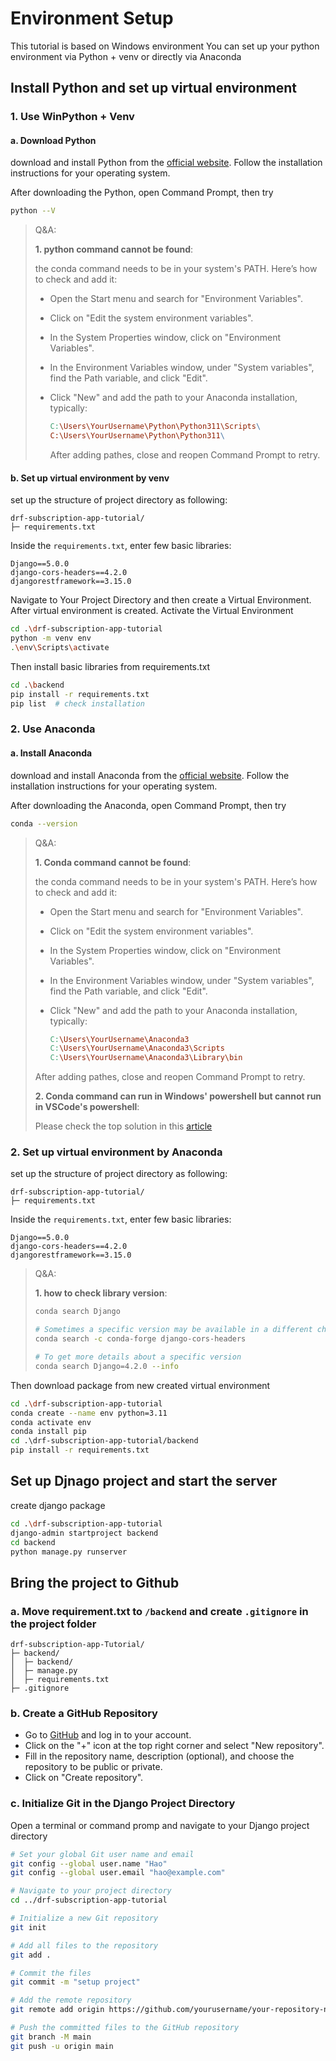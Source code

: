 # Environment Setup

This tutorial is based on Windows environment
You can set up your python environment via Python + venv or directly via Anaconda

## Install Python and set up virtual environment

### 1. Use WinPython + Venv

#### a. Download Python

download and install Python from the [official website](https://www.python.org/downloads/). Follow the installation instructions for your operating system.

After downloading the Python, open Command Prompt, then try

```sh
python --V
```

>Q&A:
>
>**1. python command cannot be found**:
>
> the conda command needs to be in your system's PATH. Here’s how to check and add it:
>
> * Open the Start menu and search for "Environment Variables".
> * Click on "Edit the system environment variables".
> * In the System Properties window, click on "Environment Variables".
> * In the Environment Variables window, under "System variables", find the Path variable, and click "Edit".
> * Click "New" and add the path to your Anaconda installation, typically:
>
>   ```makefile
>   C:\Users\YourUsername\Python\Python311\Scripts\
>   C:\Users\YourUsername\Python\Python311\
>   ```
>
>   After adding pathes, close and reopen Command Prompt to retry.
>

#### b. Set up virtual environment by venv

set up the structure of project directory as following:

```plaintext
drf-subscription-app-tutorial/
├─ requirements.txt
```

Inside the `requirements.txt`, enter few basic libraries:

```plaintext
Django==5.0.0
django-cors-headers==4.2.0
djangorestframework==3.15.0
```

Navigate to Your Project Directory and then create a Virtual Environment.
After virtual environment is created. Activate the Virtual Environment

```sh
cd .\drf-subscription-app-tutorial
python -m venv env
.\env\Scripts\activate
```

Then install basic libraries from requirements.txt

```sh
cd .\backend
pip install -r requirements.txt
pip list  # check installation
```

### 2. Use Anaconda

#### a. Install Anaconda

download and install Anaconda from the [official website](https://docs.anaconda.com/free/anaconda/install/). Follow the installation instructions for your operating system.

After downloading the Anaconda, open Command Prompt, then try

```sh
conda --version
```

>Q&A:
>
>**1. Conda command cannot be found**:
>
> the conda command needs to be in your system's PATH. Here’s how to check and add it:
>
> * Open the Start menu and search for "Environment Variables".
> * Click on "Edit the system environment variables".
> * In the System Properties window, click on "Environment Variables".
> * In the Environment Variables window, under "System variables", find the Path variable, and click "Edit".
> * Click "New" and add the path to your Anaconda installation, typically:
>
>   ```makefile
>   C:\Users\YourUsername\Anaconda3
>   C:\Users\YourUsername\Anaconda3\Scripts
>   C:\Users\YourUsername\Anaconda3\Library\bin
>   ```
>
> After adding pathes, close and reopen Command Prompt to retry.
>
> **2. Conda command can run in Windows' powershell but cannot run in VSCode's powershell**:
>
> Please check the top solution in this [article](https://stackoverflow.com/questions/54828713/working-with-anaconda-in-visual-studio-code)
>

### 2. Set up virtual environment by Anaconda

set up the structure of project directory as following:

```plaintext
drf-subscription-app-tutorial/
├─ requirements.txt
```

Inside the `requirements.txt`, enter few basic libraries:

```plaintext
Django==5.0.0
django-cors-headers==4.2.0
djangorestframework==3.15.0
```

>Q&A:
>
>**1. how to check library version**:
>
> ```sh
> conda search Django
>
> # Sometimes a specific version may be available in a different channel. You can specify the channel during the search:
> conda search -c conda-forge django-cors-headers
>
> # To get more details about a specific version
> conda search Django=4.2.0 --info
> ```
>

Then download package from new created virtual environment

```sh
cd .\drf-subscription-app-tutorial
conda create --name env python=3.11
conda activate env
conda install pip
cd .\drf-subscription-app-tutorial/backend
pip install -r requirements.txt
```

## Set up Djnago project and start the server

create django package

```sh
cd .\drf-subscription-app-tutorial
django-admin startproject backend
cd backend
python manage.py runserver
```

## Bring the project to Github

### a. Move requirement.txt to `/backend` and create `.gitignore` in the project folder

```plaintext
drf-subscription-app-Tutorial/
├─ backend/
│  ├─ backend/
│  ├─ manage.py
│  ├─ requirements.txt
├─ .gitignore
```

### b. Create a GitHub Repository

* Go to [GitHub](https://github.com) and log in to your account.
* Click on the "+" icon at the top right corner and select "New repository".
* Fill in the repository name, description (optional), and choose the repository to be public or private.
* Click on "Create repository".

### c. Initialize Git in the Django Project Directory

Open a terminal or command promp and navigate to your Django project directory

```sh
# Set your global Git user name and email
git config --global user.name "Hao"
git config --global user.email "hao@example.com"

# Navigate to your project directory
cd ../drf-subscription-app-tutorial

# Initialize a new Git repository
git init

# Add all files to the repository
git add .

# Commit the files
git commit -m "setup project"

# Add the remote repository
git remote add origin https://github.com/yourusername/your-repository-name.git

# Push the committed files to the GitHub repository
git branch -M main
git push -u origin main
```
